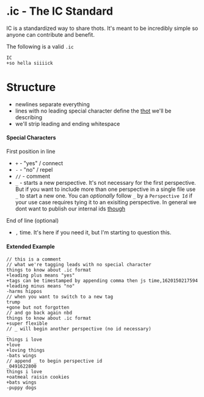 # .ic - The IC Standard 

IC is a standardized way to share thots. It's meant to be incredibly simple so anyone can contribute and benefit.

The following is a valid `.ic`
```
IC
+so hella siiiick
```

# Structure 
* newlines separate everything
* lines with no leading special character define the [thot](/docs/ic.md#Thots) we'll be describing 
* we'll strip leading and ending whitespace 

#### Special Characters

First position in line
* `+` - "yes" / connect
* `-` - "no" / repel
* `//` - comment
* `_` - starts a new perspective. It's not necessary for the first perspective. But if you want to include more than one perspective in a single file use `_` to start a new one.  You can *optionally* follow `_` by a `Perspective Id` if your use case requires tying it to an exisiting perspective. In general we dont want to publish our internal ids [though](/docs/privacy.md)

End of line (optional)

* `,` time. It's here if you need it, but I'm starting to question this.

#### Extended Example

```
// this is a comment
// what we're tagging leads with no special character
things to know about .ic format
+leading plus means "yes"
+tags can be timestamped by appending comma then js time,1620150217594
+leading minus means "no"
-harms hippos
// when you want to switch to a new tag
trump
+gone but not forgotten
// and go back again nbd
things to know about .ic format
+super flexible
// _ will begin another perspective (no id necessary)
_
things i love
+love
+loving things
-bats wings
// append _ to begin perspective id
_0491622800
things i love
+oatmeal raisin cookies
+bats wings
-puppy dogs

```
